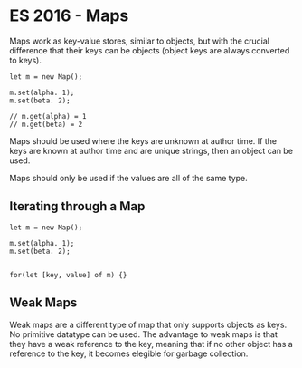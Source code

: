 # ES 2016 - Maps

Maps work as key-value stores, similar to objects, but with the crucial
difference that their keys can be objects (object keys are always converted to
keys).

```
let m = new Map();

m.set(alpha. 1);
m.set(beta. 2);

// m.get(alpha) = 1
// m.get(beta) = 2
```

Maps should be used where the keys are unknown at author time. If the keys are
known at author time and are unique strings, then an object can be used.

Maps should only be used if the values are all of the same type.

## Iterating through a Map

```
let m = new Map();

m.set(alpha. 1);
m.set(beta. 2);


for(let [key, value] of m) {}
```

## Weak Maps

Weak maps are a different type of map that only supports objects as keys. No
primitive datatype can be used. The advantage to weak maps is that they have
a weak reference to the key, meaning that if no other object has a reference
to the key, it becomes elegible for garbage collection.
